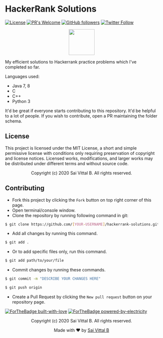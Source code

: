 # HackerRank Solutions
[![License](https://img.shields.io/badge/License-MIT-blue.svg)](https://opensource.org/licenses/MIT)
[![PR's Welcome](https://img.shields.io/badge/PRs-welcome-brightgreen.svg?style=flat)](http://makeapullrequest.com) 
[![GitHub followers](https://img.shields.io/github/followers/saivittalb.svg?style=social&label=Follow)](https://github.com/saivittalb?tab=followers) 
[![Twitter Follow](https://img.shields.io/twitter/follow/saivittalb.svg?style=social)](https://twitter.com/saivittalb) 

<p align="center">
    <a href="https://www.hackerrank.com/saivittalb" target="_blank">
        <img height=85 src="https://d3keuzeb2crhkn.cloudfront.net/hackerrank/assets/styleguide/logo_wordmark-f5c5eb61ab0a154c3ed9eda24d0b9e31.svg">
    </a>
</p>

My efficient solutions to Hackerrank practice problems which I've completed so far.

Languages used:

- Java 7, 8
- C
- C++
- Python 3

It'd be great if everyone starts contributing to this repository. It'd be helpful to a lot of people. 
If you wish to contribute, open a PR maintaining the folder schema.

## License
This project is licensed under the MIT License, a short and simple permissive license with conditions only requiring preservation of copyright and license notices. Licensed works, modifications, and larger works may be distributed under different terms and without source code.

<p align="center"> Copyright (c) 2020 Sai Vittal B. All rights reserved.</p>
    
## Contributing
- Fork this project by clicking the ```Fork``` button on top right corner of this page.
- Open terminal/console window. 
- Clone the repository by running following command in git:
 ```bash
$ git clone https://github.com/[YOUR-USERNAME]/hackerrank-solutions.git
```
- Add all changes by running this command.
```bash
$ git add .
```
- Or to add specific files only, run this command.
```bash
$ git add path/to/your/file
```
- Commit changes by running these commands.
```bash
$ git commit -m "DESCRIBE YOUR CHANGES HERE"

$ git push origin
```
- Create a Pull Request by clicking the ```New pull request``` button on your repository page.

[![ForTheBadge built-with-love](http://ForTheBadge.com/images/badges/built-with-love.svg)](https://GitHub.com/saivittalb/) 
[![ForTheBadge powered-by-electricity](http://ForTheBadge.com/images/badges/powered-by-electricity.svg)](http://ForTheBadge.com)

<p align="center"> Copyright (c) 2020 Sai Vittal B. All rights reserved.</p>
<p align="center"> Made with ❤ by <a href="https://github.com/saivittalb">Sai Vittal B</a></p>
